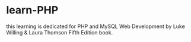 # learn-PHP

this learning is dedicated for PHP and MySQL Web Development by
Luke Willing & Laura Thomson Fifth Edition book.
